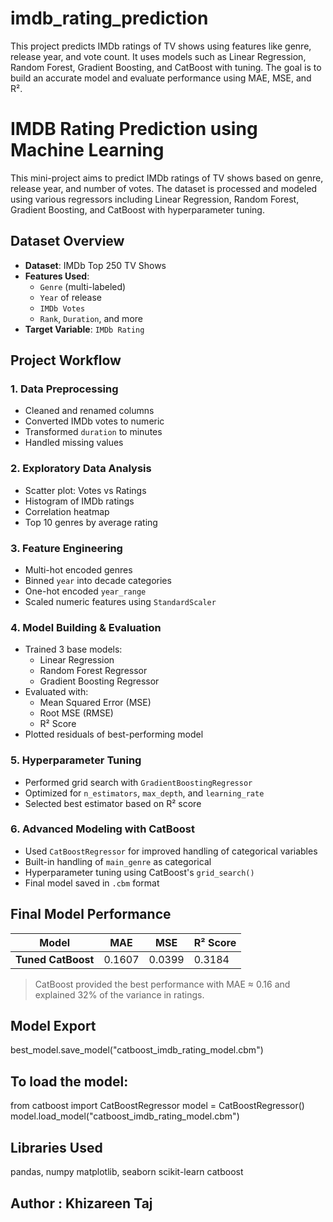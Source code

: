 # imdb_rating_prediction
This project predicts IMDb ratings of TV shows using features like genre, release year, and vote count. It uses models such as Linear Regression, Random Forest, Gradient Boosting, and CatBoost with tuning. The goal is to build an accurate model and evaluate performance using MAE, MSE, and R².

# IMDB Rating Prediction using Machine Learning
This mini-project aims to predict IMDb ratings of TV shows based on genre, release year, and number of votes. The dataset is processed and modeled using various regressors including Linear Regression, Random Forest, Gradient Boosting, and CatBoost with hyperparameter tuning.

## Dataset Overview

- **Dataset**: IMDb Top 250 TV Shows
- **Features Used**:
  - `Genre` (multi-labeled)
  - `Year` of release
  - `IMDb Votes`
  - `Rank`, `Duration`, and more
- **Target Variable**: `IMDb Rating`

## Project Workflow

### 1. Data Preprocessing
- Cleaned and renamed columns
- Converted IMDb votes to numeric
- Transformed `duration` to minutes
- Handled missing values

### 2. Exploratory Data Analysis
- Scatter plot: Votes vs Ratings
- Histogram of IMDb ratings
- Correlation heatmap
- Top 10 genres by average rating

### 3. Feature Engineering
- Multi-hot encoded genres
- Binned `year` into decade categories
- One-hot encoded `year_range`
- Scaled numeric features using `StandardScaler`

### 4. Model Building & Evaluation
- Trained 3 base models:
  - Linear Regression
  - Random Forest Regressor
  - Gradient Boosting Regressor
- Evaluated with:
  - Mean Squared Error (MSE)
  - Root MSE (RMSE)
  - R² Score
- Plotted residuals of best-performing model

### 5. Hyperparameter Tuning
- Performed grid search with `GradientBoostingRegressor`
- Optimized for `n_estimators`, `max_depth`, and `learning_rate`
- Selected best estimator based on R² score

### 6. Advanced Modeling with CatBoost
- Used `CatBoostRegressor` for improved handling of categorical variables
- Built-in handling of `main_genre` as categorical
- Hyperparameter tuning using CatBoost's `grid_search()`
- Final model saved in `.cbm` format

## Final Model Performance

| Model                | MAE   | MSE   | R² Score |
|---------------------|-------|-------|----------|
| **Tuned CatBoost**  | 0.1607| 0.0399| 0.3184   |

> CatBoost provided the best performance with MAE ≈ 0.16 and explained 32% of the variance in ratings.

## Model Export
best_model.save_model("catboost_imdb_rating_model.cbm")

## To load the model:
from catboost import CatBoostRegressor
model = CatBoostRegressor()
model.load_model("catboost_imdb_rating_model.cbm")

## Libraries Used
pandas, numpy
matplotlib, seaborn
scikit-learn
catboost

## Author : Khizareen Taj
